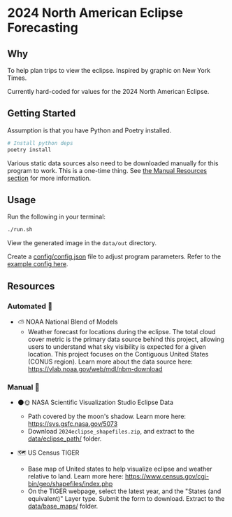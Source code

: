 # 2024 North American Eclipse Forecasting

## Why

To help plan trips to view the eclipse.
Inspired by graphic on New York Times.

Currently hard-coded for values for the 2024 North American Eclipse.

## Getting Started

Assumption is that you have Python and Poetry installed.

```sh
# Install python deps
poetry install
```

Various static data sources also need to be downloaded manually for this program to work.
This is a one-time thing. See [the Manual Resources section](#manual-👷) for more information.

## Usage

Run the following in your terminal:

```sh
./run.sh
```

View the generated image in the `data/out` directory.

Create a [config/config.json](config/config.json) file to adjust program parameters. Refer to the [example config here](config/example_config.json).

## Resources

### Automated 🤖

- ⛅ NOAA National Blend of Models
  - Weather forecast for locations during the eclipse. The total cloud cover metric is the primary data source behind this project, allowing users to understand what sky visibility is expected for a given location. This project focuses on the Contiguous United States (CONUS region). Learn more about the data source here: https://vlab.noaa.gov/web/mdl/nbm-download

### Manual 👷

- 🌑🌞 NASA Scientific Visualization Studio Eclipse Data

  - Path covered by the moon's shadow. Learn more here: https://svs.gsfc.nasa.gov/5073
  - Download `2024eclipse_shapefiles.zip`, and extract to the [data/eclipse_path/](data/eclipse_path/) folder.

- 🗺️ US Census TIGER
  - Base map of United states to help visualize eclipse and weather relative to land. Learn more here: https://www.census.gov/cgi-bin/geo/shapefiles/index.php
  - On the TIGER webpage, select the latest year, and the "States (and equivalent)" Layer type. Submit the form to download. Extract to the [data/base_maps/](data/base_maps/) folder.
